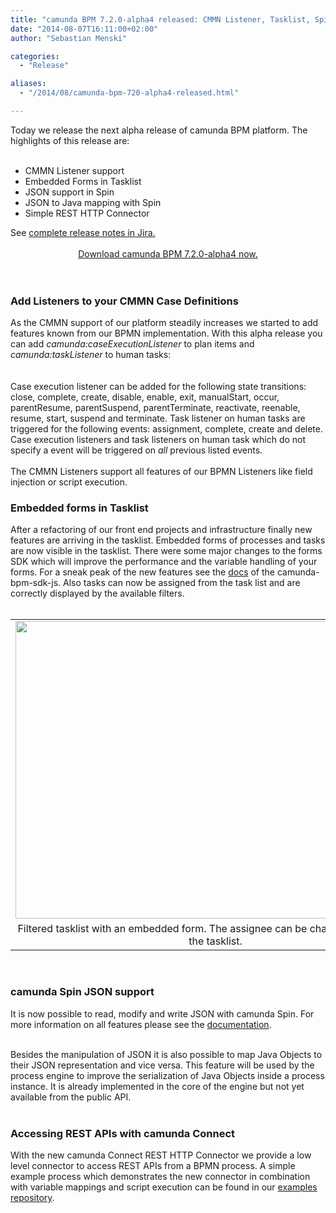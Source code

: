 ```yaml
---
title: "camunda BPM 7.2.0-alpha4 released: CMMN Listener, Tasklist, Spin, Connect"
date: "2014-08-07T16:11:00+02:00"
author: "Sebastian Menski"

categories:
  - "Release"

aliases:
  - "/2014/08/camunda-bpm-720-alpha4-released.html"

---
```


Today we release the next alpha release of camunda BPM platform. The highlights of this release are:<br />
<br />
<ul>
<li>CMMN Listener support</li>
<li>Embedded Forms in Tasklist &nbsp;</li>
<li>JSON support in Spin</li>
<li>JSON to Java mapping with Spin</li>
<li>Simple REST HTTP Connector</li>
</ul>
<div>
See <a href="https://app.camunda.com/jira/secure/ReleaseNote.jspa?projectId=10230&amp;version=13490" target="_blank">complete release notes in Jira.</a></div>
<div>
<br /></div>
<div style="text-align: center;">
<a href="http://camunda.org/download" target="_blank">Download camunda BPM 7.2.0-alpha4 now.</a></div>
<br />
<br />
<a name='more'></a><h3>
Add Listeners to your CMMN Case Definitions</h3>
As the CMMN support of our platform steadily increases we started to add features known from our BPMN implementation. With this alpha release you can add <i>camunda:caseExecutionListener</i> to plan items and <i>camunda:taskListener</i> to human tasks:<br />
<br />
<script src="https://gist.github.com/menski/aaa98ff2c2f8b2bd5df0.js"></script>

<br />
Case execution listener can be added for the following state transitions: close, complete, create, disable, enable, exit, manualStart, occur, parentResume, parentSuspend, parentTerminate, reactivate, reenable, resume, start, suspend and terminate. Task listener on human tasks are triggered for the following events: assignment, complete, create and delete. Case execution listeners and task listeners on human task which do not specify a event will be triggered on <i>all</i> previous listed events.<br />
<br />
The CMMN Listeners support all features of our BPMN Listeners like field injection or script execution.<br />
<h3>
Embedded forms in Tasklist</h3>
<div>
After a refactoring of our front end projects and infrastructure finally new features are arriving in the tasklist. Embedded forms of processes and tasks are now visible in the tasklist. There were some major changes to the forms SDK which will improve the performance and the variable handling of your forms. For a sneak peak of the new features see the <a href="https://github.com/camunda/camunda-bpm-sdk-js/blob/master/doc/embedded-forms/index.md" target="_blank">docs</a> of the camunda-bpm-sdk-js. Also tasks can now be assigned from the task list and are correctly displayed by the available filters.<br />
<br /></div>
<table align="center" cellpadding="0" cellspacing="0" class="tr-caption-container" style="margin-left: auto; margin-right: auto; text-align: center;"><tbody>
<tr><td style="text-align: center;"><a href="http://3.bp.blogspot.com/-u3j7khqcIg0/U-NMC4tf55I/AAAAAAAAADk/Ojptzi3SAT0/s1600/2014-08-07-115043_1015x756_scrot.png" imageanchor="1" style="margin-left: auto; margin-right: auto;"><img border="0" src="http://3.bp.blogspot.com/-u3j7khqcIg0/U-NMC4tf55I/AAAAAAAAADk/Ojptzi3SAT0/s1600/2014-08-07-115043_1015x756_scrot.png" height="476" width="640" /></a></td></tr>
<tr><td class="tr-caption" style="text-align: center;">Filtered tasklist with an embedded form. The assignee can be changed directly from the tasklist.</td></tr>
</tbody></table>
<div>
<br /></div>
<div class="separator" style="clear: both; text-align: center;">
</div>
<h3>
camunda Spin JSON support</h3>
<div>
It is now possible to read, modify and write JSON with camunda Spin. For more information on all features please see the <a href="http://docs.camunda.org/latest/api-references/spin/" target="_blank">documentation</a>.</div>
<br />
<script src="https://gist.github.com/menski/3f2a3eb75a6d843075a5.js"></script>

Besides the manipulation of JSON it is also possible to map Java Objects to their JSON representation and vice versa. This feature will be used by the process engine to improve the serialization of Java Objects inside a process instance. It is already implemented in the core of the engine but not yet available from the public API.<br />
<br />
<h3>
Accessing REST APIs with camunda Connect</h3>
<div>
<div style="text-align: left;">
With the new camunda Connect REST HTTP Connector we provide a low level connector to access REST APIs from a BPMN process. A simple example process which demonstrates the new connector in combination with variable mappings and script execution can be found in our <a href="https://github.com/camunda/camunda-bpm-examples/tree/master/servicetask/rest-service" target="_blank">examples repository</a>.</div>
</div>
